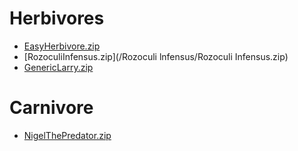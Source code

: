 # Herbivores
* [EasyHerbivore.zip](/Easy_Herbivore/EasyHerbivore.zip)
* [RozoculiInfensus.zip](/Rozoculi lnfensus/Rozoculi Infensus.zip)
* [GenericLarry.zip](/Generic_Larry/GenericLarry.zip)
# Carnivore
* [NigelThePredator.zip](Nigel_The_Predator/NigelThePredator.zip)
